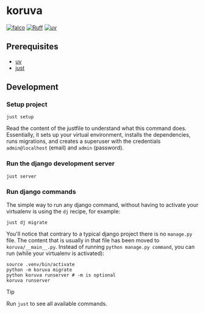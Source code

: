# koruva

[![falco](https://img.shields.io/badge/built%20with-falco-success)](https://github.com/falcopackages/falco)
[![Ruff](https://img.shields.io/endpoint?url=https://raw.githubusercontent.com/astral-sh/ruff/main/assets/badge/v2.json)](https://github.com/astral-sh/ruff)
[![uv](https://img.shields.io/endpoint?url=https://raw.githubusercontent.com/astral-sh/uv/main/assets/badge/v0.json)](https://github.com/astral-sh/uv)

## Prerequisites

- [uv](https://docs.astral.sh/uv/)
- [just](https://github.com/casey/just)

## Development

### Setup project

```shell
just setup
```
Read the content of the justfile to understand what this command does. Essentially, it sets up your virtual environment,
installs the dependencies, runs migrations, and creates a superuser with the credentials `admin@localhost` (email) and `admin` (password).

### Run the django development server

```shell
just server
```

### Run django commands

The simple way to run any django command, without having to activate your virtualenv is using the `dj` recipe, for example:

```shell
just dj migrate
```

You'll notice that contrary to a typical django project there is no `manage.py` file. The content that is usually in that file has been moved to `koruva/__main__.py`.
Instead of running `python manage.py command`, you can run (while your virtualenv is activated):

```shell
source .venv/bin/activate
python -m koruva migrate
python koruva runserver # -m is optional
koruva runserver
```

> [!TIP]
> Run `just` to see all available commands.
